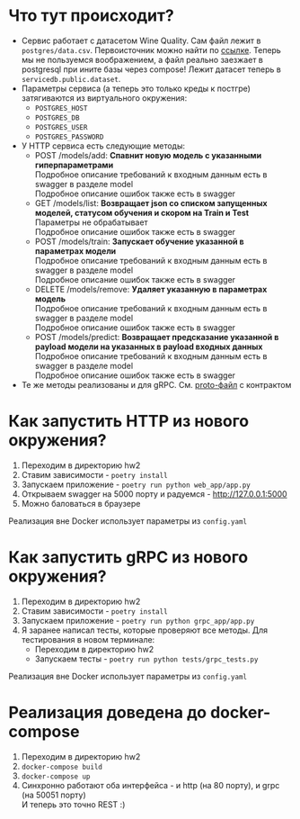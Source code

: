 # Что тут происходит?

* Сервис работает с датасетом Wine Quality. Сам файл лежит в `postgres/data.csv`. Первоисточник можно найти по [ссылке](https://archive.ics.uci.edu/ml/datasets/wine+Quality). Теперь мы не пользуемся воображением, а файл реально заезжает в postgresql при ините базы через compose! Лежит датасет теперь в `servicedb.public.dataset`.
* Параметры сервиса (а теперь это только креды к постгре) затягиваются из виртуального окружения:
  * `POSTGRES_HOST`
  * `POSTGRES_DB`
  * `POSTGRES_USER`
  * `POSTGRES_PASSWORD`
* У HTTP сервиса есть следующие методы:
  * POST /models/add:
    **Спавнит новую модель с указанными гиперпараметрами**<br>
    Подробное описание требований к входным данным есть в swagger в разделе model<br>
    Подробное описание ошибок также есть в swagger<br>
  * GET /models/list:
    **Возвращает json со списком запущенных моделей, статусом обучения и скором на Train и Test**<br>
    Параметры не обрабатывает<br>
    Подробное описание ошибок также есть в swagger<br>
  * POST /models/train:
    **Запускает обучение указанной в параметрах модели**<br>
    Подробное описание требований к входным данным есть в swagger в разделе model<br>
    Подробное описание ошибок также есть в swagger<br>
  * DELETE /models/remove:
    **Удаляет указанную в параметрах модель**<br>
    Подробное описание требований к входным данным есть в swagger в разделе model<br>
    Подробное описание ошибок также есть в swagger<br>
  * POST /models/predict:
    **Возвращает предсказание указанной в payload модели на указанных в payload входных данных**<br>
    Подробное описание требований к входным данным есть в swagger в разделе model<br>
    Подробное описание ошибок также есть в swagger<br>
* Те же методы реализованы и для gRPC. См. [proto-файл](https://github.com/mgcrp/hse_mlops_2022/blob/master/hw2/web_app/grpc/grpc.proto) с контрактом

# Как запустить HTTP из нового окружения?

1) Переходим в директорию hw2
2) Ставим зависимости - `poetry install`
3) Запускаем приложение - `poetry run python web_app/app.py`
4) Открываем swagger на 5000 порту и радуемся - http://127.0.0.1:5000
5) Можно баловаться в браузере

Реализация вне Docker использует параметры из `config.yaml`

# Как запустить gRPC из нового окружения?

1) Переходим в директорию hw2
2) Ставим зависимости - `poetry install`
3) Запускаем приложение - `poetry run python grpc_app/app.py`
4) Я заранее написал тесты, которые проверяют все методы. Для тестирования в новом терминале:
    * Переходим в директорию hw2
    * Запускаем тесты - `poetry run python tests/grpc_tests.py`

Реализация вне Docker использует параметры из `config.yaml`

# Реализация доведена до docker-compose
1) Переходим в директорию hw2
2) `docker-compose build`
3) `docker-compose up`
4) Синхронно работают оба интерфейса - и http (на 80 порту), и grpc (на 50051 порту)<br>
И теперь это точно REST :)

